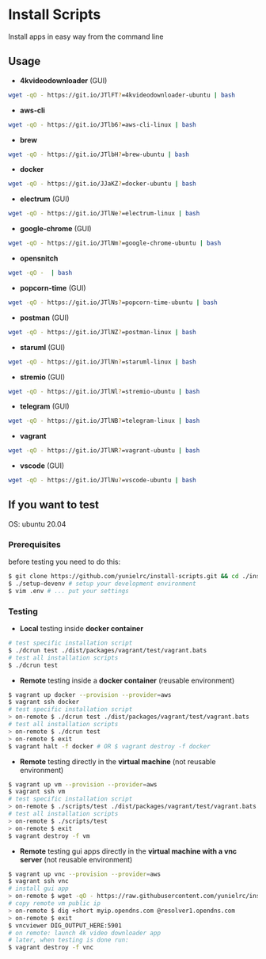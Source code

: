 <!-- DON'T EDIT HERE, THIS IS GENERATED ON COMMIT -->
<!-- EDIT: $ vim ./scripts/gen-readme -->

# Install Scripts

Install apps in easy way from the command line

## Usage

- **4kvideodownloader** (GUI)

```sh
wget -qO - https://git.io/JTlFT?=4kvideodownloader-ubuntu | bash
```
- **aws-cli**

```sh
wget -qO - https://git.io/JTlb6?=aws-cli-linux | bash
```
- **brew**

```sh
wget -qO - https://git.io/JTlbH?=brew-ubuntu | bash
```
- **docker**

```sh
wget -qO - https://git.io/JJaKZ?=docker-ubuntu | bash
```
- **electrum** (GUI)

```sh
wget -qO - https://git.io/JTlNe?=electrum-linux | bash
```
- **google-chrome** (GUI)

```sh
wget -qO - https://git.io/JTlNm?=google-chrome-ubuntu | bash
```
- **opensnitch**

```sh
wget -qO -  | bash
```
- **popcorn-time** (GUI)

```sh
wget -qO - https://git.io/JTlNs?=popcorn-time-ubuntu | bash
```
- **postman** (GUI)

```sh
wget -qO - https://git.io/JTlNZ?=postman-linux | bash
```
- **staruml** (GUI)

```sh
wget -qO - https://git.io/JTlNn?=staruml-linux | bash
```
- **stremio** (GUI)

```sh
wget -qO - https://git.io/JTlNl?=stremio-ubuntu | bash
```
- **telegram** (GUI)

```sh
wget -qO - https://git.io/JTlNB?=telegram-linux | bash
```
- **vagrant**

```sh
wget -qO - https://git.io/JTlNR?=vagrant-ubuntu | bash
```
- **vscode** (GUI)

```sh
wget -qO - https://git.io/JTlNu?=vscode-ubuntu | bash
```
## If you want to test

OS: ubuntu 20.04

### Prerequisites

before testing you need to do this:

```sh
$ git clone https://github.com/yunielrc/install-scripts.git && cd ./install-scripts
$ ./setup-devenv # setup your development environment
$ vim .env # ... put your settings
```

### Testing

- **Local** testing inside **docker container**

```sh
# test specific installation script
$ ./dcrun test ./dist/packages/vagrant/test/vagrant.bats
# test all installation scripts
$ ./dcrun test
```

- **Remote** testing inside a **docker container** (reusable environment)

```sh
$ vagrant up docker --provision --provider=aws
$ vagrant ssh docker
# test specific installation script
> on-remote $ ./dcrun test ./dist/packages/vagrant/test/vagrant.bats
# test all installation scripts
> on-remote $ ./dcrun test
> on-remote $ exit
$ vagrant halt -f docker # OR $ vagrant destroy -f docker
```

- **Remote** testing directly in the **virtual machine** (not reusable environment)

```sh
$ vagrant up vm --provision --provider=aws
$ vagrant ssh vm
# test specific installation script
> on-remote $ ./scripts/test ./dist/packages/vagrant/test/vagrant.bats
# test all installation scripts
> on-remote $ ./scripts/test
> on-remote $ exit
$ vagrant destroy -f vm
```

- **Remote** testing gui apps directly in the **virtual machine with a vnc server** (not reusable environment)

```sh
$ vagrant up vnc --provision --provider=aws
$ vagrant ssh vnc
# install gui app
> on-remote $ wget -qO - https://raw.githubusercontent.com/yunielrc/install-scripts/master/dist/packages/4kvideodownloader/4kvideodownloader-ubuntu | bash
# copy remote vm public ip
> on-remote $ dig +short myip.opendns.com @resolver1.opendns.com
> on-remote $ exit
$ vncviewer DIG_OUTPUT_HERE:5901
# on remote: launch 4k video downloader app
# later, when testing is done run:
$ vagrant destroy -f vnc
```


